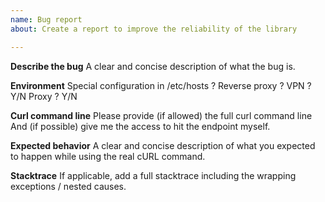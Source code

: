 ```yaml
---
name: Bug report
about: Create a report to improve the reliability of the library 

---
```


**Describe the bug**
A clear and concise description of what the bug is.

**Environment**
Special configuration in /etc/hosts ?
Reverse proxy ?
VPN ? Y/N
Proxy ? Y/N

**Curl command line**
Please provide (if allowed) the full curl command line
And (if possible) give me the access to hit the endpoint myself.

**Expected behavior**
A clear and concise description of what you expected to happen while using the real cURL command.

**Stacktrace**
If applicable, add a full stacktrace including the wrapping exceptions / nested causes.
